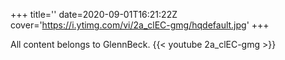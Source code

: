 +++
title=''
date=2020-09-01T16:21:22Z
cover='https://i.ytimg.com/vi/2a_clEC-gmg/hqdefault.jpg'
+++

All content belongs to GlennBeck.
{{< youtube 2a_clEC-gmg >}}
